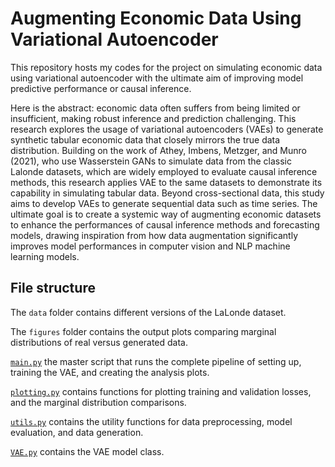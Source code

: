 # Augmenting Economic Data Using Variational Autoencoder

This repository hosts my codes for the project on simulating economic data using variational autoencoder with the ultimate aim of improving model predictive performance or causal inference.

Here is the abstract: economic data often suffers from being limited or insufficient, making robust inference and prediction challenging. This research explores the usage of variational autoencoders (VAEs) to generate synthetic tabular economic data that closely mirrors the true data distribution. Building on the work of Athey, Imbens, Metzger, and Munro (2021), who use Wasserstein GANs to simulate data from the classic Lalonde datasets, which are widely employed to evaluate causal inference methods, this research applies VAE to the same datasets to demonstrate its capability in simulating tabular data. Beyond cross-sectional data, this study aims to develop VAEs to generate sequential data such as time series. The ultimate goal is to create a systemic way of augmenting economic datasets to enhance the performances of causal inference methods and forecasting models, drawing inspiration from how data augmentation significantly improves model performances in computer vision and NLP machine learning models.

## File structure

The `data` folder contains different versions of the LaLonde dataset.

The `figures` folder contains the output plots comparing marginal distributions of real versus generated data.

[`main.py`](main.py) the master script that runs the complete pipeline of setting up, training the VAE, and creating the analysis plots.

[`plotting.py`](plotting.py) contains functions for plotting training and validation losses, and the marginal distribution comparisons.

[`utils.py`](utils.py) contains the utility functions for data preprocessing, model evaluation, and data generation.

[`VAE.py`](VAE.py) contains the VAE model class.
